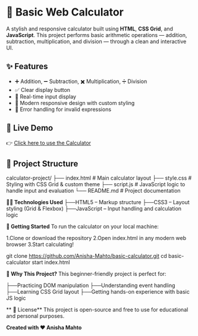 # 🔢 Basic Web Calculator

A stylish and responsive calculator built using **HTML**, **CSS Grid**, and **JavaScript**. This project performs basic arithmetic operations — addition, subtraction, multiplication, and division — through a clean and interactive UI.


## ✨ Features

- ➕ Addition, ➖ Subtraction, ✖️ Multiplication, ➗ Division
- ✅ Clear display button
- 🔄 Real-time input display
- 🎨 Modern responsive design with custom styling
- 🧠 Error handling for invalid expressions




## 🔗 Live Demo

👉 [Click here to use the Calculator](https://anisha-mahto.github.io/Basic_Calculator/)




## 📁 Project Structure

calculator-project/
├── index.html     # Main calculator layout
├── style.css      # Styling with CSS Grid & custom theme
├── script.js      # JavaScript logic to handle input and evaluation
└── README.md      # Project documentation



**🧑‍💻 Technologies Used**
├──HTML5 – Markup structure
├──CSS3 – Layout styling (Grid & Flexbox)
├──JavaScript – Input handling and calculation logic



**🚀 Getting Started**
To run the calculator on your local machine:

1.Clone or download the repository
2.Open index.html in any modern web browser
3.Start calculating!

git clone https://github.com/Anisha-Mahto/basic-calculator.git
cd basic-calculator
start index.html



**🤔 Why This Project?**
This beginner-friendly project is perfect for:

├──Practicing DOM manipulation
├──Understanding event handling
├──Learning CSS Grid layout
├──Getting hands-on experience with basic JS logic


**
📄 License**
This project is open-source and free to use for educational and personal purposes.


**Created with ❤️ Anisha Mahto**
